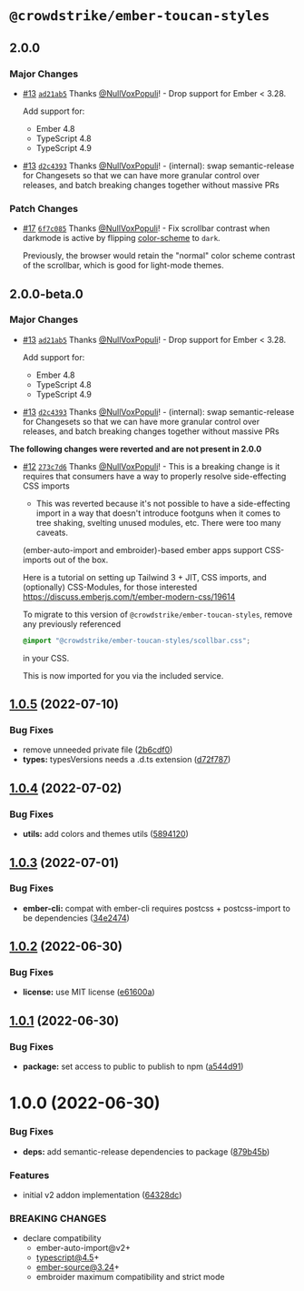 # `@crowdstrike/ember-toucan-styles`

## 2.0.0

### Major Changes

- [#13](https://github.com/CrowdStrike/ember-toucan-styles/pull/13) [`ad21ab5`](https://github.com/CrowdStrike/ember-toucan-styles/commit/ad21ab56f9ad51b385d6616795aacfb1df7ff741) Thanks [@NullVoxPopuli](https://github.com/NullVoxPopuli)! - Drop support for Ember < 3.28.

  Add support for:

  - Ember 4.8
  - TypeScript 4.8
  - TypeScript 4.9

- [#13](https://github.com/CrowdStrike/ember-toucan-styles/pull/13) [`d2c4393`](https://github.com/CrowdStrike/ember-toucan-styles/commit/d2c4393114e8a479c4e94e0275232232e16842a6) Thanks [@NullVoxPopuli](https://github.com/NullVoxPopuli)! - (internal): swap semantic-release for Changesets so that we can have more granular control over releases, and batch breaking changes together without massive PRs

### Patch Changes

- [#17](https://github.com/CrowdStrike/ember-toucan-styles/pull/17) [`6f7c085`](https://github.com/CrowdStrike/ember-toucan-styles/commit/6f7c0852ba99fe06189298f81fe6aa03d864bf24) Thanks [@NullVoxPopuli](https://github.com/NullVoxPopuli)! - Fix scrollbar contrast when darkmode is active by flipping [color-scheme][mdn-color-scheme]
  to `dark`.

  Previously, the browser would retain the "normal" color scheme contrast of the scrollbar, which
  is good for light-mode themes.

  [mdn-color-scheme]: https://developer.mozilla.org/en-US/docs/Web/CSS/color-scheme

## 2.0.0-beta.0

### Major Changes

- [#13](https://github.com/CrowdStrike/ember-toucan-styles/pull/13) [`ad21ab5`](https://github.com/CrowdStrike/ember-toucan-styles/commit/ad21ab56f9ad51b385d6616795aacfb1df7ff741) Thanks [@NullVoxPopuli](https://github.com/NullVoxPopuli)! - Drop support for Ember < 3.28.

  Add support for:

  - Ember 4.8
  - TypeScript 4.8
  - TypeScript 4.9

- [#13](https://github.com/CrowdStrike/ember-toucan-styles/pull/13) [`d2c4393`](https://github.com/CrowdStrike/ember-toucan-styles/commit/d2c4393114e8a479c4e94e0275232232e16842a6) Thanks [@NullVoxPopuli](https://github.com/NullVoxPopuli)! - (internal): swap semantic-release for Changesets so that we can have more granular control over releases, and batch breaking changes together without massive PRs

**The following changes were reverted and are not present in 2.0.0**

- [#12](https://github.com/CrowdStrike/ember-toucan-styles/pull/12) [`273c7d6`](https://github.com/CrowdStrike/ember-toucan-styles/commit/273c7d681658233554d4825f6dfbfa1c3c896353) Thanks [@NullVoxPopuli](https://github.com/NullVoxPopuli)! - This is a breaking change is it requires that consumers have a way to properly resolve side-effecting CSS imports

  - This was reverted because it's not possible to have a side-effecting import in a way that doesn't introduce footguns when it comes to tree shaking, svelting unused modules, etc. There were too many caveats.

  (ember-auto-import and embroider)-based ember apps support CSS-imports out of the box.

  Here is a tutorial on setting up Tailwind 3 + JIT, CSS imports, and (optionally) CSS-Modules, for those interested https://discuss.emberjs.com/t/ember-modern-css/19614

  To migrate to this version of `@crowdstrike/ember-toucan-styles`, remove any previously referenced

  ```css
  @import "@crowdstrike/ember-toucan-styles/scollbar.css";
  ```

  in your CSS.

  This is now imported for you via the included service.

## [1.0.5](https://github.com/CrowdStrike/ember-toucan-styles/compare/v1.0.4...v1.0.5) (2022-07-10)

### Bug Fixes

- remove unneeded private file ([2b6cdf0](https://github.com/CrowdStrike/ember-toucan-styles/commit/2b6cdf0a5a5ec784917c4c0a0a2955e0c0b33918))
- **types:** typesVersions needs a .d.ts extension ([d72f787](https://github.com/CrowdStrike/ember-toucan-styles/commit/d72f78731d91b9ea4be43a39d7994828f3b848d9))

## [1.0.4](https://github.com/CrowdStrike/ember-toucan-styles/compare/v1.0.3...v1.0.4) (2022-07-02)

### Bug Fixes

- **utils:** add colors and themes utils ([5894120](https://github.com/CrowdStrike/ember-toucan-styles/commit/5894120019deca03b122e2ae0fb5f858788152b3))

## [1.0.3](https://github.com/CrowdStrike/ember-toucan-styles/compare/v1.0.2...v1.0.3) (2022-07-01)

### Bug Fixes

- **ember-cli:** compat with ember-cli requires postcss + postcss-import to be dependencies ([34e2474](https://github.com/CrowdStrike/ember-toucan-styles/commit/34e24745581e1cd1921a09094965bd7af9ac0178))

## [1.0.2](https://github.com/CrowdStrike/ember-toucan-styles/compare/v1.0.1...v1.0.2) (2022-06-30)

### Bug Fixes

- **license:** use MIT license ([e61600a](https://github.com/CrowdStrike/ember-toucan-styles/commit/e61600af0d6226752136f43eca9e3adab4def191))

## [1.0.1](https://github.com/CrowdStrike/ember-toucan-styles/compare/v1.0.0...v1.0.1) (2022-06-30)

### Bug Fixes

- **package:** set access to public to publish to npm ([a544d91](https://github.com/CrowdStrike/ember-toucan-styles/commit/a544d91fff3a5f2abe9c93978243f1f7efb8bd87))

# 1.0.0 (2022-06-30)

### Bug Fixes

- **deps:** add semantic-release dependencies to package ([879b45b](https://github.com/CrowdStrike/ember-toucan-styles/commit/879b45b1f3244dde8eafdb007370f76cfa579458))

### Features

- initial v2 addon implementation ([64328dc](https://github.com/CrowdStrike/ember-toucan-styles/commit/64328dce313ff60df062d6765d65aa4256dd9513))

### BREAKING CHANGES

- declare compatibility
  - ember-auto-import@v2+
  - typescript@4.5+
  - ember-source@3.24+
  - embroider maximum compatibility and strict mode
